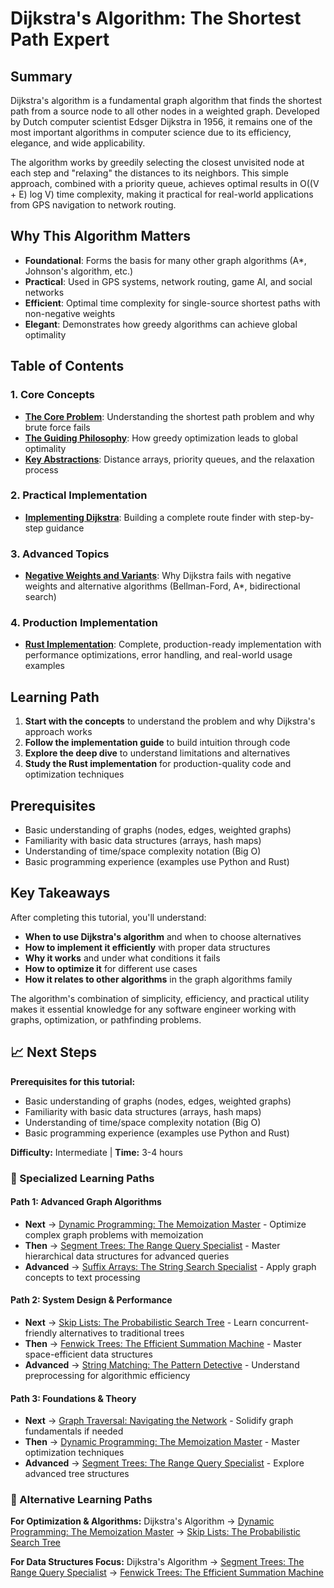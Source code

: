 # Dijkstra's Algorithm: The Shortest Path Expert

## Summary

Dijkstra's algorithm is a fundamental graph algorithm that finds the shortest path from a source node to all other nodes in a weighted graph. Developed by Dutch computer scientist Edsger Dijkstra in 1956, it remains one of the most important algorithms in computer science due to its efficiency, elegance, and wide applicability.

The algorithm works by greedily selecting the closest unvisited node at each step and "relaxing" the distances to its neighbors. This simple approach, combined with a priority queue, achieves optimal results in O((V + E) log V) time complexity, making it practical for real-world applications from GPS navigation to network routing.

## Why This Algorithm Matters

- **Foundational**: Forms the basis for many other graph algorithms (A*, Johnson's algorithm, etc.)
- **Practical**: Used in GPS systems, network routing, game AI, and social networks
- **Efficient**: Optimal time complexity for single-source shortest paths with non-negative weights
- **Elegant**: Demonstrates how greedy algorithms can achieve global optimality

## Table of Contents

### 1. Core Concepts
- **[The Core Problem](01-concepts-01-the-core-problem.md)**: Understanding the shortest path problem and why brute force fails
- **[The Guiding Philosophy](01-concepts-02-the-guiding-philosophy.md)**: How greedy optimization leads to global optimality
- **[Key Abstractions](01-concepts-03-key-abstractions.md)**: Distance arrays, priority queues, and the relaxation process

### 2. Practical Implementation
- **[Implementing Dijkstra](02-guides-01-implementing-dijkstra.md)**: Building a complete route finder with step-by-step guidance

### 3. Advanced Topics
- **[Negative Weights and Variants](03-deep-dive-01-negative-weights-and-variants.md)**: Why Dijkstra fails with negative weights and alternative algorithms (Bellman-Ford, A*, bidirectional search)

### 4. Production Implementation
- **[Rust Implementation](04-rust-implementation.md)**: Complete, production-ready implementation with performance optimizations, error handling, and real-world usage examples

## Learning Path

1. **Start with the concepts** to understand the problem and why Dijkstra's approach works
2. **Follow the implementation guide** to build intuition through code
3. **Explore the deep dive** to understand limitations and alternatives
4. **Study the Rust implementation** for production-quality code and optimization techniques

## Prerequisites

- Basic understanding of graphs (nodes, edges, weighted graphs)
- Familiarity with basic data structures (arrays, hash maps)
- Understanding of time/space complexity notation (Big O)
- Basic programming experience (examples use Python and Rust)

## Key Takeaways

After completing this tutorial, you'll understand:

- **When to use Dijkstra's algorithm** and when to choose alternatives
- **How to implement it efficiently** with proper data structures
- **Why it works** and under what conditions it fails
- **How to optimize it** for different use cases
- **How it relates to other algorithms** in the graph algorithms family

The algorithm's combination of simplicity, efficiency, and practical utility makes it essential knowledge for any software engineer working with graphs, optimization, or pathfinding problems.

## 📈 Next Steps

**Prerequisites for this tutorial:**
- Basic understanding of graphs (nodes, edges, weighted graphs)
- Familiarity with basic data structures (arrays, hash maps)
- Understanding of time/space complexity notation (Big O)
- Basic programming experience (examples use Python and Rust)

**Difficulty:** Intermediate | **Time:** 3-4 hours

### 🎯 Specialized Learning Paths

#### **Path 1: Advanced Graph Algorithms**
- **Next** → [Dynamic Programming: The Memoization Master](../dynamic-programming-the-memoization-master/README.md) - Optimize complex graph problems with memoization
- **Then** → [Segment Trees: The Range Query Specialist](../segment-trees-the-range-query-specialist/README.md) - Master hierarchical data structures for advanced queries
- **Advanced** → [Suffix Arrays: The String Search Specialist](../suffix-arrays-the-string-search-specialist/README.md) - Apply graph concepts to text processing

#### **Path 2: System Design & Performance**
- **Next** → [Skip Lists: The Probabilistic Search Tree](../skip-lists-the-probabilistic-search-tree/README.md) - Learn concurrent-friendly alternatives to traditional trees
- **Then** → [Fenwick Trees: The Efficient Summation Machine](../fenwick-trees-the-efficient-summation-machine/README.md) - Master space-efficient data structures
- **Advanced** → [String Matching: The Pattern Detective](../string-matching-the-pattern-detective/README.md) - Understand preprocessing for algorithmic efficiency

#### **Path 3: Foundations & Theory**
- **Next** → [Graph Traversal: Navigating the Network](../graph-traversal-navigating-the-network/README.md) - Solidify graph fundamentals if needed
- **Then** → [Dynamic Programming: The Memoization Master](../dynamic-programming-the-memoization-master/README.md) - Master optimization techniques
- **Advanced** → [Segment Trees: The Range Query Specialist](../segment-trees-the-range-query-specialist/README.md) - Explore advanced tree structures

### 🔄 Alternative Learning Paths

**For Optimization & Algorithms:**
Dijkstra's Algorithm → [Dynamic Programming: The Memoization Master](../dynamic-programming-the-memoization-master/README.md) → [Skip Lists: The Probabilistic Search Tree](../skip-lists-the-probabilistic-search-tree/README.md)

**For Data Structures Focus:**
Dijkstra's Algorithm → [Segment Trees: The Range Query Specialist](../segment-trees-the-range-query-specialist/README.md) → [Fenwick Trees: The Efficient Summation Machine](../fenwick-trees-the-efficient-summation-machine/README.md)